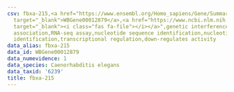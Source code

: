 ```yaml
---
csv: fbxa-215,<a href="https://www.ensembl.org/Homo_sapiens/Gene/Summary?db=core;g=WBGene00012879"
  target="_blank">WBGene00012879</a>,<a href="https://www.ncbi.nlm.nih.gov/pubmed/27496166"
  target="_blank"><i class="fas fa-file"></i></a>",genetic interference,functional
  association,RNA-seq assay,nucleotide sequence identification,nucleotide sequence
  identification,transcriptional regulation,down-regulates activity
data_alias: fbxa-215
data_id: WBGene00012879
data_numevidence: 1
data_species: Caenorhabditis elegans
data_taxid: '6239'
title: fbxa-215
---
```

